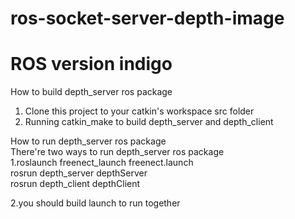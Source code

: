# ros-socket-server-depth-image
ROS version indigo
=====================================================================
How to build depth_server ros package   
1) Clone this project to your catkin's workspace src folder   
2) Running catkin_make to build depth_server and depth_client   

How to run depth_server ros package   
There're two ways to run depth_server ros package   
1.roslaunch freenect_launch freenect.launch   
  rosrun depth_server depthServer    
  rosrun depth_client depthClient   

2.you should build launch to run together   
